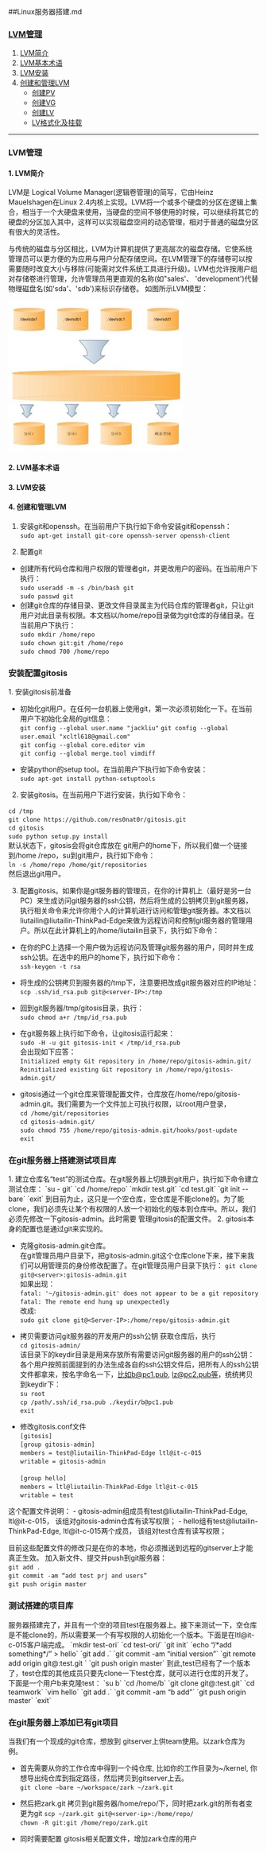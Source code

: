 ##Linux服务器搭建.md
### [LVM管理](#lvm) 
1.  [LVM简介](#lvm_intro)
2.  [LVM基本术语](#lvm_basic)
3.  [LVM安装](#lvm_install)
4.  [创建和管理LVM](#lvm_create_mana)
    - [创建PV](#pv_create)
    - [创建VG](#vg_create)
    - [创建LV](#lv_create)
    - [LV格式化及挂载](#lv_mount)

------------------------------

<h3 id="lvm">LVM管理</h3>
<h4 id="lvm_intro">1. LVM简介</h4>
LVM是 Logical Volume Manager(逻辑卷管理)的简写，它由Heinz Mauelshagen在Linux 2.4内核上实现。LVM将一个或多个硬盘的分区在逻辑上集合，相当于一个大硬盘来使用，当硬盘的空间不够使用的时候，可以继续将其它的硬盘的分区加入其中，这样可以实现磁盘空间的动态管理，相对于普通的磁盘分区有很大的灵活性。

与传统的磁盘与分区相比，LVM为计算机提供了更高层次的磁盘存储。它使系统管理员可以更方便的为应用与用户分配存储空间。在LVM管理下的存储卷可以按需要随时改变大小与移除(可能需对文件系统工具进行升级)。LVM也允许按用户组对存储卷进行管理，允许管理员用更直观的名称(如"sales'、 'development')代替物理磁盘名(如'sda'、'sdb')来标识存储卷。
如图所示LVM模型： 

![LVM模型](data/lvm_model.png)

<h4 id="lvm_basic">2. LVM基本术语</h4>
<h4 id="lvm_install">3. LVM安装</h4>
<h4 id="lvm_install">4. 创建和管理LVM</h4>

1.  安装git和openssh。在当前用户下执行如下命令安装git和openssh：  
`sudo apt-get install git-core openssh-server openssh-client`

2.  配置git
   - 创建所有代码仓库和用户权限的管理者git，并更改用户的密码。在当前用户下执行：   
     `sudo useradd -m -s /bin/bash git`  
     `sudo passwd git`
   - 创建git仓库的存储目录、更改文件目录属主为代码仓库的管理者git，只让git用户对此目录有权限。本文档以/home/repo目录做为git仓库的存储目录。在当前用户下执行：  
     `sudo mkdir /home/repo`  
     `sudo chown git:git /home/repo`  
     `sudo chmod 700 /home/repo`

<h3 id="ins_gos">安装配置gitosis</h3>  
1.  安装gitosis前准备

 - 初始化git用户。在任何一台机器上使用git，第一次必须初始化一下。在当前用户下初始化全局的git信息：  
 `git config --global user.name "jackliu"` 
 `git config --global user.email "xcltl618@gmail.com"`  
 `git config --global core.editor vim`  
 `git config --global merge.tool vimdiff`  

 - 安装python的setup tool。在当前用户下执行如下命令安装：  
 `sudo apt-get install python-setuptools`

2. 安装gitosis。在当前用户下进行安装，执行如下命令： 

 `cd /tmp`  
 `git clone https://github.com/res0nat0r/gitosis.git`  
 `cd gitosis`  
 `sudo python setup.py install`  
 默认状态下，gitosis会将git仓库放在 git用户的home下，所以我们做一个链接到/home /repo，su到git用户，执行如下命令：  
`ln -s /home/repo /home/git/repositories`  
然后退出git用户。

3. 配置gitosis。如果你是git服务器的管理员，在你的计算机上（最好是另一台PC）来生成访问git服务器的ssh公钥，然后将生成的公钥拷贝到git服务器，执行相关命令来允许你用个人的计算机进行访问和管理git服务器。本文档以liutailin@liutailin-ThinkPad-Edge来做为远程访问和控制git服务器的管理用户。所以在此计算机上的/home/liutailin目录下，执行如下命令：  

 * 在你的PC上选择一个用户做为远程访问及管理git服务器的用户，同时并生成ssh公钥。在选中的用户的home下，执行如下命令：  
 `ssh-keygen -t rsa`

 * 将生成的公钥拷贝到服务器的/tmp下，注意要把<server-IP>改成git服务器对应的IP地址：  
 `scp .ssh/id_rsa.pub git@<server-IP>:/tmp`

 * 回到git服务器/tmp/gitosis目录，执行：  
 `sudo chmod a+r /tmp/id_rsa.pub`

 * 在git服务器上执行如下命令，让gitosis运行起来：  
 `sudo -H -u git gitosis-init < /tmp/id_rsa.pub`  
  会出现如下应答：  
 `Initialized empty Git repository in /home/repo/gitosis-admin.git/`
 `Reinitialized existing Git repository in /home/repo/gitosis-admin.git/` 

 * gitosis通过一个git仓库来管理配置文件，仓库放在/home/repo/gitosis-          admin.git。我们需要为一个文件加上可执行权限，以root用户登录，  
 `cd /home/git/repositories`  
 `cd gitosis-admin.git/`  
 `sudo chmod 755 /home/repo/gitosis-admin.git/hooks/post-update`  
 `exit`

<h3 id="add_new">在git服务器上搭建测试项目库</h3>
1. 建立仓库名“test”的测试仓库。在git服务器上切换到git用户，执行如下命令建立测试仓库：  
`su - git`  
`cd /home/repo`  
`mkdir test.git`  
`cd test.git`  
`git init --bare`  
`exit`  
到目前为止，这只是一个空仓库，空仓库是不能clone的。为了能clone，我们必须先让某个有权限的人放一个初始化的版本到仓库中。所以，我们必须先修改一下gitosis-admin。此时需要
管理gitosis的配置文件。
2. gitosis本身的配置也是通过git来实现的。

* 克隆gitosis-admin.git仓库。  
在git管理员用户目录下，把gitosis-admin.git这个仓库clone下来，接下来我们可以用管理员的身份修改配置了。在git管理员用户目录下执行：
`git clone git@<server>:gitosis-admin.git`  
如果出现：  
`fatal: '~/gitosis-admin.git' does not appear to be a git repository`
`fatal: The remote end hung up unexpectedly`  
改成:  
`sudo git clone git@<Server-IP>:/home/repo/gitosis-admin.git`  

* 拷贝需要访问git服务器的开发用户的ssh公钥
获取仓库后，执行  
`cd gitosis-admin/`  
该目录下的keydir目录是用来存放所有需要访问git服务器的用户的ssh公钥：各个用户按照前面提到的办法生成各自的ssh公钥文件后，把所有人的ssh公钥文件都拿来，按名字命名一下，比如b@pc1.pub, lz@pc2.pub等，统统拷贝到keydir下：  
`su root`  
`cp /path/.ssh/id_rsa.pub ./keydir/b@pc1.pub `  
`exit`

* 修改gitosis.conf文件  
 `[gitosis]`  
 `[group gitosis-admin]`    
 `members = test@liutailin-ThinkPad-Edge ltl@it-c-015`  
 `writable = gitosis-admin`
 ` `  
 ` `    
 `[group hello]`    
 `members = ltl@liutailin-ThinkPad-Edge ltl@it-c-015`  
 `writable = test`

 这个配置文件说明：
    - gitosis-admin组成员有test@liutailin-ThinkPad-Edge, ltl@it-c-015，
      该组对gitosis-admin仓库有读写权限；
    - hello组有test@liutailin-ThinkPad-Edge, ltl@it-c-015两个成员，
      该组对test仓库有读写权限；

 目前这些配置文件的修改只是在你的本地，你必须推送到远程的gitserver上才能真正生效。
加入新文件、提交并push到git服务器：  
`git add .`  
`git commit -am “add test prj and users”`  
`git push origin master`  

<h3 id="test_new">测试搭建的项目库</h3>
 服务器搭建完了，并且有一个空的项目test在服务器上。接下来测试一下，空仓库是不能clone的，所以需要某一个有写权限的人初始化一个版本。下面是在ltl@it-c-015客户端完成。
`mkdir test-ori`  
`cd test-ori/`  
`git init`    
`echo “/*add something*/” > hello`    
`git add .`  
`git commit -am “initial version”`  
`git remote add origin git@<server-ip>:test.git `  
`git push origin master`  
到此,test已经有了一个版本了，test仓库的其他成员只要先clone一下test仓库，就可以进行仓库的开发了。下面是一个用户b来克隆test：   
`su b`  
`cd /home/b`  
`git clone git@<server-ip>:test.git`    
`cd teamwork`    
`vim hello`    
`git add .`      
`git commit -am “b add”`  
`git push origin master`  
`exit`  

<h3 id="add_old">在git服务器上添加已有git项目</h3>
 当我们有一个现成的git仓库，想放到 gitserver上供team使用。以zark仓库为例。 

 - 首先需要从你的工作仓库中得到一个纯仓库, 比如你的工作目录为~/kernel, 你想导出纯仓库到指定路径，然后拷贝到gitserver上去。  
`git clone –bare ~/workspace/zark ~/zark.git`

 - 然后把zark.git 拷贝到git服务器/home/repo/下，同时把zark.git的所有者变更为git
 `scp ~/zark.git git@<server-ip>:/home/repo/`   
 `chown -R git:git /home/repo/zark.git`

 - 同时需要配置 gitosis相关配置文件，增加zark仓库的用户
